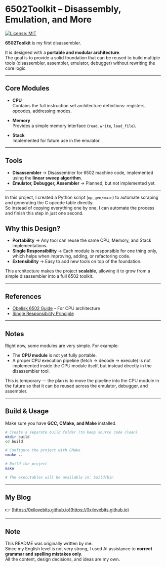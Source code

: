# 6502Toolkit – Disassembly, Emulation, and More

[![License: MIT](https://img.shields.io/badge/License-MIT-yellow.svg)](https://opensource.org/licenses/MIT)

**6502Toolkit** is my first disassembler.  

It is designed with a **portable and modular architecture**.  
The goal is to provide a solid foundation that can be reused to build multiple tools (disassembler, assembler, emulator, debugger) without rewriting the core logic.  

---

## Core Modules

- **CPU**  
  Contains the full instruction set architecture definitions: registers, opcodes, addressing modes.  

- **Memory**  
  Provides a simple memory interface (`read`, `write`, `load_file`).  

- **Stack**  
  Implemented for future use in the emulator.  

---

## Tools

- **Disassembler** → Disassembler for 6502 machine code, implemented using the **linear sweep algorithm**.  
- **Emulator, Debugger, Assembler** → Planned, but not implemented yet.  

---

In this project, I created a Python script (`op_gen/main`) to automate scraping and generating the C opcode table directly.  
So instead of copying everything one by one, I can automate the process and finish this step in just one second.


## Why this Design?

- **Portability** → Any tool can reuse the same CPU, Memory, and Stack implementations.  
- **Single Responsibility** → Each module is responsible for one thing only, which helps when improving, adding, or refactoring code.  
- **Extensibility** → Easy to add new tools on top of the foundation.  

This architecture makes the project **scalable**, allowing it to grow from a simple disassembler into a full 6502 toolkit.  

---

## References

- [Obelisk 6502 Guide](https://www.nesdev.org/obelisk-6502-guide/) – For CPU architecture  
- [Single Responsibility Principle](https://en.wikipedia.org/wiki/Single-responsibility_principle)  
---

## Notes

Right now, some modules are very simple. For example:  

- The **CPU module** is not yet fully portable.  
- A proper CPU execution pipeline (fetch → decode → execute) is not implemented inside the CPU module itself, but instead directly in the disassembler tool.  

This is temporary — the plan is to move the pipeline into the CPU module in the future so that it can be reused across the emulator, debugger, and assembler.  

---

## Build & Usage

Make sure you have **GCC, CMake, and Make** installed.  

```bash
# Create a separate build folder (to keep source code clean)
mkdir build
cd build

# Configure the project with CMake
cmake ..

# Build the project
make

# The executables will be available in: build/bin
```

---

## My Blog

👉 [https://0xilovebits.github.io](https://0xilovebits.github.io)

---

## Note

This README was originally written by me.  
Since my English level is not very strong, I used AI assistance to **correct grammar and spelling mistakes only**.  
All the content, design decisions, and ideas are my own.
